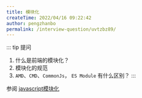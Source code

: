 ```yaml
---
title: 模块化
createTime: 2022/04/16 09:22:42
author: pengzhanbo
permalink: /interview-question/uvtzbz89/
---
```


::: tip 提问

1. 什么是前端的模块化？
2. 模块化的规范
3. `AMD`、`CMD`、`CommonJs`， `ES Module` 有什么区别？
:::

参阅 [javascript模块化](/article/javascript-modules/)
